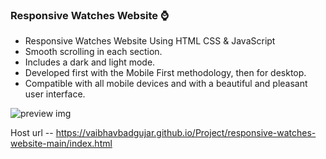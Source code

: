 
### Responsive Watches Website ⌚

- Responsive Watches Website Using HTML CSS & JavaScript
- Smooth scrolling in each section.
- Includes a dark and light mode.
- Developed first with the Mobile First methodology, then for desktop.
- Compatible with all mobile devices and with a beautiful and pleasant user interface.



![preview img](/preview.png)


Host url -- https://vaibhavbadgujar.github.io/Project/responsive-watches-website-main/index.html